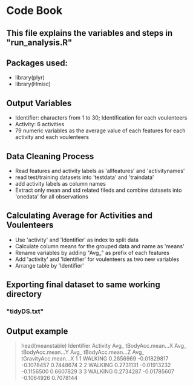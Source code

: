 # Code Book

## This file explains the variables and steps in "run_analysis.R"

## Packages used:

* library(plyr)
* library(Hmisc)

## Output Variables

* Identifier: characters from 1 to 30; Identification for each voulenteers 
* Activity: 6 activities
* 79 numeric variables as the average value of each features for each activity and each voulenteers

## Data Cleaning Process

* Read features and activity labels as 'allfeatures' and 'activitynames'
* read test/training datasets into 'testdata' and 'traindata'
* add activity labels as column names
* Extract only mean and std related fileds and combine datasets into 'onedata' for all observations 

## Calculating Average for Activities and Voulenteers

* Use 'activity' and 'Identifier' as index to split data 
* Calculate column means for the grouped data and name as 'means'
* Rename variables by adding "Avg_" as prefix of each features
* Add 'activity' and 'Identifier' for voulenteers as two new variables
* Arrange table by 'Identifier'

## Exporting final dataset to same working directory

### "tidyDS.txt"

## Output example

> head(meanstable)
>  Identifier         Activity Avg_ tBodyAcc.mean...X Avg_ tBodyAcc.mean...Y Avg_ tBodyAcc.mean...Z Avg_ tGravityAcc.mean...X
>1          1          WALKING              0.2656969            -0.01829817             -0.1078457                 0.7448674
>2          2          WALKING              0.2731131            -0.01913232             -0.1156500                 0.6607829
>3          3          WALKING              0.2734287            -0.01785607             -0.1064926                 0.7078144

